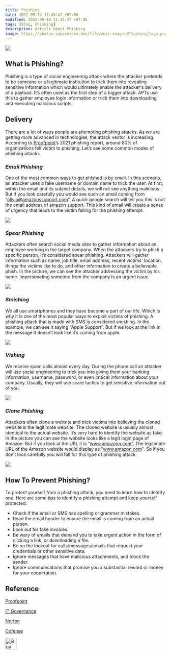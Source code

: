 ```yaml
---
title: Phishing
date: 2022-09-18 11:45:47 +07:00
modified: 2022-09-18 11:45:47 +07:00
tags: [Blog, Phishing]
description: Article about Phishing
image: https://photos.squarezero.dev/file/abir-images/Phishing/logo.png
---
```



![](https://photos.squarezero.dev/file/abir-images/Phishing/logo.png)

## What is Phishing?

Phishing is a type of social engineering attack where the attacker pretends to be someone or a legitimate institution to trick them into revealing sensitive information which would ultimately enable the attacker's delivery of a payload. It’s often used as the first step of a bigger attack. APTs use this to gather employee login information or trick them into downloading and executing malicious scripts.  

## Delivery

There are a lot of ways people are attempting phishing attacks. As we are getting more advanced in technologies, the attack vector is increasing. According to [Proofpoint](https://www.proofpoint.com/uk/resources/threat-reports/state-of-phish-infographic)’s 2021 phishing report, around 80% of organizations fell victim to phishing. Let’s see some common modes of phishing attacks.

### ***Email Phishing***

One of the most common ways to get phished is by email. In this scenario, an attacker uses a fake username or domain name to trick the user. At first, within the email and its subject details, we will not see anything malicious. But if you look carefully you would see such an email coming from “olivia@amazonssupport.com”. A quick google search will tell you this is not the email address of amazon support. This kind of email will create a sense of urgency that leads to the victim falling for the phishing attempt.

![](https://photos.squarezero.dev/file/abir-images/Phishing/1.png)

### ***Spear Phishing***

Attackers often search social media sites to gather information about an employee working in the target company. When the attackers try to phish a specific person, it’s considered spear phishing. Attackers will gather information such as name, job title, email address, recent victims' location, things the victims like to do, and other information to create a believable phish. In the picture, we can see the attacker addressing the victim by his name. Impersonating someone from the company is an urgent issue. 

![](https://photos.squarezero.dev/file/abir-images/Phishing/2.png)

### ***Smishing***

We all use smartphones and they have become a part of our life. Which is why it is one of the most popular ways to exploit victims of phishing. A phishing attack that is made with SMS is considered smishing. In the example, we can see it saying “Apple Support”. But if we look at the link in the message it doesn’t look like it’s coming from apple. 

![](https://photos.squarezero.dev/file/abir-images/Phishing/3.jpg)

### ***Vishing***

We receive spam calls almost every day. During the phone call an attacker will use social engineering to trick you into giving them your banking information, username, password, or even critical information about your company. Usually, they will use scare tactics to get sensitive information out of you.

![](https://photos.squarezero.dev/file/abir-images/Phishing/4.jpg)

### ***Clone Phishing***

Attackers often clone a website and trick victims into believing the cloned website is the legitimate website. The cloned website is usually almost identical to the actual website. It’s very hard to identify the website as fake. In the picture you can see the website looks like a legit login page of Amazon. But if you look at the URL it is “www.amazonn.com”. The legitimate URL of the Amazon website would display as "www.amazon.com". So if you don’t look carefully you will fall for this type of phishing attack.

![](https://photos.squarezero.dev/file/abir-images/Phishing/5.jpg)

## How To Prevent Phishing?

To protect yourself from a phishing attack, you need to learn how to identify one. Here are some tips to identify a phishing attempt and keep yourself protected.


- Check if the email or SMS has spelling or grammar mistakes.
- Read the email header to ensure the email is coming from an actual person.
- Look out for fake invoices.
- Be wary of emails that demand you to take urgent action in the form of clicking a link, or downloading a file.
- Be on the lookout for calls/messages/emails that request your credentials or other sensitive data.
- Ignore messages that have malicious attachments, and block the sender.
- Ignore communications that promise you a substantial reward or money for your cooperation.

## Reference

[Proofpoint](https://www.proofpoint.com/uk/resources/threat-reports/state-of-phish-infographic)

[IT Governance](https://www.itgovernance.eu/blog/en/the-5-most-common-types-of-phishing-attack)

[Norton](https://us.norton.com/internetsecurity-online-scams-vishing.html)

[Cofense](https://cofense.com/project/phishing-vs-spear-phishing/)

<a href='https://ko-fi.com/N4N64TH56' target='_blank'><img height='36' style='border:0px;height:36px;' src='https://cdn.ko-fi.com/cdn/kofi3.png?v=3' border='0' alt='Buy Me a Coffee at ko-fi.com' /></a>
